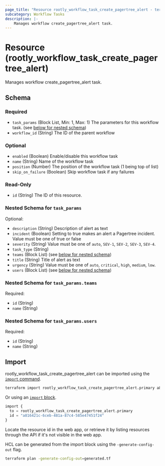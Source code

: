 ```yaml
---
page_title: "Resource rootly_workflow_task_create_pagertree_alert - terraform-provider-rootly"
subcategory: Workflow Tasks
description: |-
    Manages workflow create_pagertree_alert task.
---
```


# Resource (rootly_workflow_task_create_pagertree_alert)

Manages workflow create_pagertree_alert task.



<!-- schema generated by tfplugindocs -->
## Schema

### Required

- `task_params` (Block List, Min: 1, Max: 1) The parameters for this workflow task. (see [below for nested schema](#nestedblock--task_params))
- `workflow_id` (String) The ID of the parent workflow

### Optional

- `enabled` (Boolean) Enable/disable this workflow task
- `name` (String) Name of the workflow task
- `position` (Number) The position of the workflow task (1 being top of list)
- `skip_on_failure` (Boolean) Skip workflow task if any failures

### Read-Only

- `id` (String) The ID of this resource.

<a id="nestedblock--task_params"></a>
### Nested Schema for `task_params`

Optional:

- `description` (String) Description of alert as text
- `incident` (Boolean) Setting to true makes an alert a Pagertree incident. Value must be one of true or false
- `severity` (String) Value must be one of `auto`, `SEV-1`, `SEV-2`, `SEV-3`, `SEV-4`.
- `task_type` (String)
- `teams` (Block List) (see [below for nested schema](#nestedblock--task_params--teams))
- `title` (String) Title of alert as text
- `urgency` (String) Value must be one of `auto`, `critical`, `high`, `medium`, `low`.
- `users` (Block List) (see [below for nested schema](#nestedblock--task_params--users))

<a id="nestedblock--task_params--teams"></a>
### Nested Schema for `task_params.teams`

Required:

- `id` (String)
- `name` (String)


<a id="nestedblock--task_params--users"></a>
### Nested Schema for `task_params.users`

Required:

- `id` (String)
- `name` (String)

## Import

rootly_workflow_task_create_pagertree_alert can be imported using the [`import` command](https://developer.hashicorp.com/terraform/cli/commands/import).

```sh
terraform import rootly_workflow_task_create_pagertree_alert.primary a816421c-6ceb-481a-87c4-585e47451f24
```

Or using an [`import` block](https://developer.hashicorp.com/terraform/language/import).

```terraform
import {
  to = rootly_workflow_task_create_pagertree_alert.primary
  id = "a816421c-6ceb-481a-87c4-585e47451f24"
}
```

Locate the resource id in the web app, or retrieve it by listing resources through the API if it's not visible in the web app.

HCL can be generated from the import block using the `-generate-config-out` flag.

```sh
terraform plan -generate-config-out=generated.tf
```
